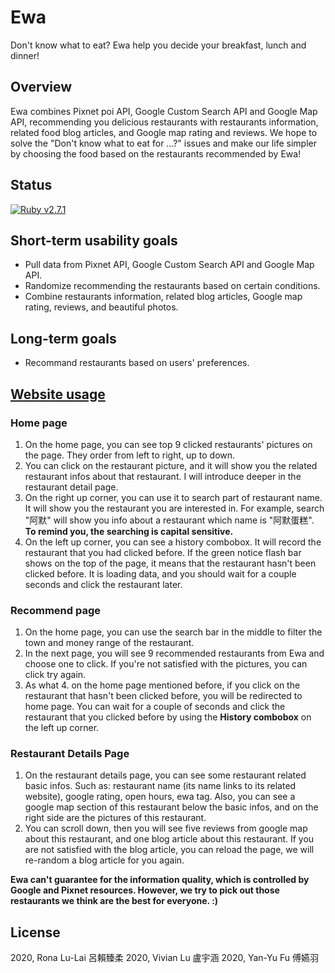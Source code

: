 # Ewa

Don't know what to eat? Ewa help you decide your breakfast, lunch and dinner!

## Overview

Ewa combines Pixnet poi API, Google Custom Search API and Google Map API, recommending you delicious restaurants with restaurants information, related food blog articles, and Google map rating and reviews. We hope to solve the "Don't know what to eat for ...?" issues and make our life simpler by choosing the food based on the restaurants recommended by Ewa!

## Status
[![Ruby v2.7.1](https://img.shields.io/badge/Ruby-2.7.1-green)](https://www.ruby-lang.org/en/news/2020/03/31/ruby-2-7-1-released/)

## Short-term usability goals

- Pull data from Pixnet API, Google Custom Search API and Google Map API.
- Randomize recommending the restaurants based on certain conditions.
- Combine restaurants information, related blog articles, Google map rating, reviews, and beautiful photos.

## Long-term goals

- Recommand restaurants based on users' preferences.


## [Website usage](http://soa2020-ewa.herokuapp.com)
### Home page
1. On the home page, you can see top 9 clicked restaurants' pictures on the page. They order from left to right, up to down.
2. You can click on the restaurant picture, and it will show you the related restaurant infos about that restaurant. I will introduce deeper in the restaurant detail page.
3. On the right up corner, you can use it to search part of restaurant name. It will show you the restaurant you are interested in. For example, search "阿默" will show you info about a restaurant which name is "阿默蛋糕". **To remind you, the searching is capital sensitive.**
4. On the left up corner, you can see a history combobox. It will record the restaurant that you had clicked before. If the green notice flash bar shows on the top of the page, it means that the restaurant hasn't been clicked before. It is loading data, and you should wait for a couple seconds and click the restaurant later.

### Recommend page
1. On the home page, you can use the search bar in the middle to filter the town and money range of the restaurant.
2. In the next page, you will see 9 recommended restaurants from Ewa and choose one to click. If you're not satisfied with the pictures, you can click try again.
3. As what 4. on the home page mentioned before, if you click on the restaurant that hasn't been clicked before, you will be redirected to home page. You can wait for a couple of seconds and click the restaurant that you clicked before by using the **History combobox** on the left up corner.

### Restaurant Details Page
1. On the restaurant details page, you can see some restaurant related basic infos. Such as: restaurant name (its name links to its related website), google rating, open hours, ewa tag. Also, you can see a google map section of this restaurant below the basic infos, and on the right side are the pictures of this restaurant.
2. You can scroll down, then you will see five reviews from google map about this restaurant, and one blog article about this restaurant. If you are not satisfied with the blog article, you can reload the page, we will re-random a blog article for you again.

**Ewa can't guarantee for the information quality, which is controlled by Google and Pixnet resources. However, we try to pick out those restaurants we think are the best for everyone. :)**

## License
2020, Rona Lu-Lai 呂賴臻柔
2020, Vivian Lu 盧宇涵
2020, Yan-Yu Fu 傅嬿羽
